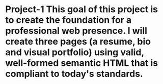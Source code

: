 # Project-1 This goal of this project is to create the foundation for a professional web presence. I will create three pages (a resume, bio and visual portfolio) using valid, well-formed semantic HTML that is compliant to today's standards.
